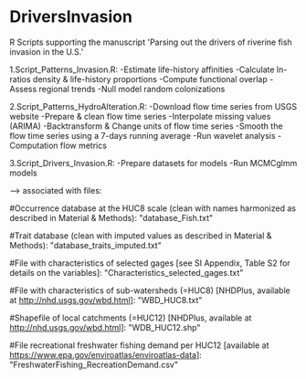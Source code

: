 # DriversInvasion
R Scripts supporting the manuscript 'Parsing out the drivers of riverine fish invasion in the U.S.'

1.Script_Patterns_Invasion.R:
-Estimate life-history affinities
-Calculate ln-ratios density & life-history proportions
-Compute functional overlap
-Assess regional trends
-Null model random colonizations

2.Script_Patterns_HydroAlteration.R:
-Download flow time series from USGS website
-Prepare & clean flow time series
-Interpolate missing values (ARIMA)
-Backtransform & Change units of flow time series
-Smooth the flow time series using a 7-days running average
-Run wavelet analysis
-Computation flow metrics 

3.Script_Drivers_Invasion.R:
-Prepare datasets for models
-Run MCMCglmm models

--> associated with files:

#Occurrence database at the HUC8 scale (clean with names harmonized as described in Material & Methods):
"database_Fish.txt"

#Trait database (clean with imputed values as described in Material & Methods):
"database_traits_imputed.txt"

#File with characteristics of selected gages  [see SI Appendix, Table S2 for details on the variables]:
"Characteristics_selected_gages.txt"

#File with characteristics of sub-watersheds (=HUC8) [NHDPlus, available at http://nhd.usgs.gov/wbd.html]:
"WBD_HUC8.txt"

#Shapefile of local catchments (=HUC12) [NHDPlus, available at http://nhd.usgs.gov/wbd.html]:
"WDB_HUC12.shp"   

#File recreational freshwater fishing demand per HUC12 [available at https://www.epa.gov/enviroatlas/enviroatlas-data]:
"FreshwaterFishing_RecreationDemand.csv"





